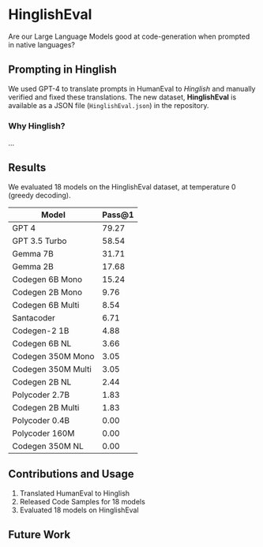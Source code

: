 # HinglishEval
Are our Large Language Models good at code-generation when prompted in native languages?

## Prompting in Hinglish
We used GPT-4 to translate prompts in HumanEval to _Hinglish_ and manually verified and fixed these translations. The new dataset, __HinglishEval__ is available as a JSON file (`HinglishEval.json`) in the repository.

### Why Hinglish?
...

## Results
We evaluated 18 models on the HinglishEval dataset, at temperature 0 (greedy decoding).

| Model | Pass@1 | 
| --- | --- |
| GPT 4 | 79.27 |
| GPT 3.5 Turbo | 58.54 |
| Gemma 7B | 31.71 |
| Gemma 2B | 17.68 |
| Codegen 6B Mono | 15.24 |
| Codegen 2B Mono | 9.76 |
| Codegen 6B Multi | 8.54 |
| Santacoder | 6.71 |
| Codegen-2 1B | 4.88 |
| Codegen 6B NL | 3.66 |
| Codegen 350M Mono | 3.05 |
| Codegen 350M Multi | 3.05 |
| Codegen 2B NL | 2.44 |
| Polycoder 2.7B | 1.83 |
| Codegen 2B Multi | 1.83 |
| Polycoder 0.4B | 0.00 |
| Polycoder 160M | 0.00 |
| Codegen 350M NL | 0.00 |

## Contributions and Usage
1. Translated HumanEval to Hinglish
2. Released Code Samples for 18 models
3. Evaluated 18 models on HinglishEval

## Future Work
